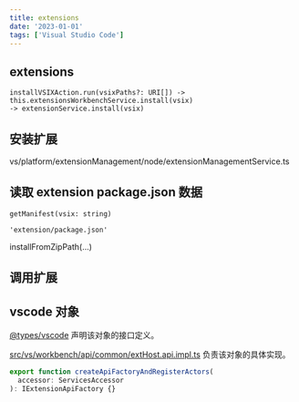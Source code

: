 ```yaml
---
title: extensions
date: '2023-01-01'
tags: ['Visual Studio Code']
---
```


## extensions

```
installVSIXAction.run(vsixPaths?: URI[]) -> this.extensionsWorkbenchService.install(vsix)
-> extensionService.install(vsix)
```

## 安装扩展

vs/platform/extensionManagement/node/extensionManagementService.ts

## 读取 extension package.json 数据

```
getManifest(vsix: string)

'extension/package.json'
```

installFromZipPath(...)

## 调用扩展

## vscode 对象

[@types/vscode](https://github.com/DefinitelyTyped/DefinitelyTyped/tree/master/types/vscode) 声明该对象的接口定义。

[src/vs/workbench/api/common/extHost.api.impl.ts](https://github.com/clovery/vscode/blob/387e2f39ebbbf50d4b488f900b2a745972764015/src/vs/workbench/api/common/extHost.api.impl.ts?_pjax=%23js-repo-pjax-container%2C%20div%5Bitemtype%3D%22http%3A%2F%2Fschema.org%2FSoftwareSourceCode%22%5D%20main%2C%20%5Bdata-pjax-container%5D#L99) 负责该对象的具体实现。

```ts
export function createApiFactoryAndRegisterActors(
  accessor: ServicesAccessor
): IExtensionApiFactory {}
```
